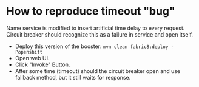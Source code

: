# How to reproduce timeout "bug"

Name service is modified to insert artificial time delay to every request.
Circuit breaker should recognize this as a failure in service and open itself.

* Deploy this version of the booster: `mvn clean fabric8:deploy -Popenshift`
* Open web UI.
* Click "Invoke" Button.
* After some time (timeout) should the circuit breaker open and use fallback method, but it still waits for response.
